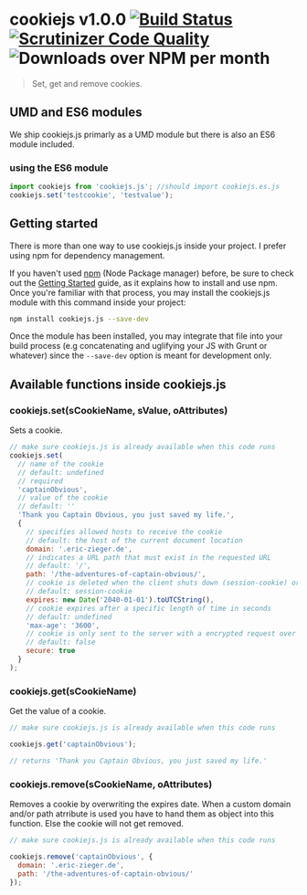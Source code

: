 # cookiejs v1.0.0 [![Build Status](https://scrutinizer-ci.com/g/theZieger/cookiejs.js/badges/build.png?b=master)](https://scrutinizer-ci.com/g/theZieger/cookiejs.js/build-status/master) [![Scrutinizer Code Quality](https://scrutinizer-ci.com/g/theZieger/cookiejs.js/badges/quality-score.png?b=master)](https://scrutinizer-ci.com/g/theZieger/cookiejs.js/?branch=master) ![Downloads over NPM per month](https://img.shields.io/npm/dm/cookiejs.js.svg?maxAge=7200&colorB=cb3837)

> Set, get and remove cookies.

## UMD and ES6 modules

We ship cookiejs.js primarly as a UMD module but there is also an ES6 module included.

### using the ES6 module

```javascript
import cookiejs from 'cookiejs.js'; //should import cookiejs.es.js
cookiejs.set('testcookie', 'testvalue');
```

## Getting started

There is more than one way to use cookiejs.js inside your project. I prefer using npm for dependency management.

If you haven't used [npm](http://npmjs.com/) (Node Package manager) before, be sure to check out the [Getting Started](https://docs.npmjs.com/getting-started/what-is-npm) guide, as it explains how to install and use npm. Once you're familiar with that process, you may install the cookiejs.js module with this command inside your project:

```bash
npm install cookiejs.js --save-dev
```

Once the module has been installed, you may integrate that file into your build process (e.g concatenating and uglifying your JS with Grunt or whatever) since the `--save-dev` option is meant for development only.

## Available functions inside cookiejs.js

### cookiejs.set(sCookieName, sValue, oAttributes)

Sets a cookie.

```javascript
// make sure cookiejs.js is already available when this code runs
cookiejs.set(
  // name of the cookie
  // default: undefined
  // required
  'captainObvious',
  // value of the cookie
  // default: ''
  'Thank you Captain Obvious, you just saved my life.',
  {
    // specifies allowed hosts to receive the cookie
    // default: the host of the current document location
    domain: '.eric-zieger.de',
    // indicates a URL path that must exist in the requested URL
    // default: '/',
    path: '/the-adventures-of-captain-obvious/',
    // cookie is deleted when the client shuts down (session-cookie) or when the expire date is reached
    // default: session-cookie
    expires: new Date('2040-01-01').toUTCString(),
    // cookie expires after a specific length of time in seconds
    // default: undefined
    'max-age': '3600',
    // cookie is only sent to the server with a encrypted request over the HTTPS protocol
    // default: false
    secure: true
  }
);
```

### cookiejs.get(sCookieName)

Get the value of a cookie.

```javascript
// make sure cookiejs.js is already available when this code runs

cookiejs.get('captainObvious');

// returns 'Thank you Captain Obvious, you just saved my life.'
```

### cookiejs.remove(sCookieName, oAttributes)

Removes a cookie by overwriting the expires date.
When a custom domain and/or path atrribute is used you have to hand them as object into this function.
Else the cookie will not get removed.

```javascript
// make sure cookiejs.js is already available when this code runs

cookiejs.remove('captainObvious', {
  domain: '.eric-zieger.de',
  path: '/the-adventures-of-captain-obvious/'
});
```
